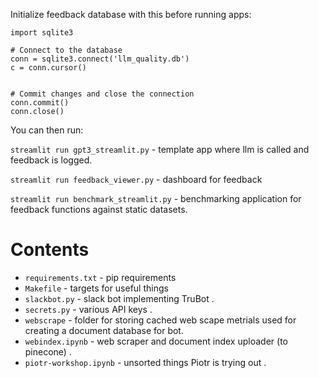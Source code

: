 Initialize feedback database with this before running apps:

```
import sqlite3

# Connect to the database
conn = sqlite3.connect('llm_quality.db')
c = conn.cursor()


# Commit changes and close the connection
conn.commit()
conn.close()
```

You can then run:

`streamlit run gpt3_streamlit.py` - template app where llm is called and feedback is logged.

`streamlit run feedback_viewer.py` - dashboard for feedback

`streamlit run benchmark_streamlit.py` - benchmarking application for feedback functions against static datasets.
# Contents

- `requirements.txt` - pip requirements
- `Makefile` - targets for useful things
- `slackbot.py` - slack bot implementing TruBot .
- `secrets.py` - various API keys .
- `webscrape` - folder for storing cached web scape metrials used for creating a document database for bot.
- `webindex.ipynb` - web scraper and document index uploader (to pinecone) .
- `piotr-workshop.ipynb` - unsorted things Piotr is trying out .
